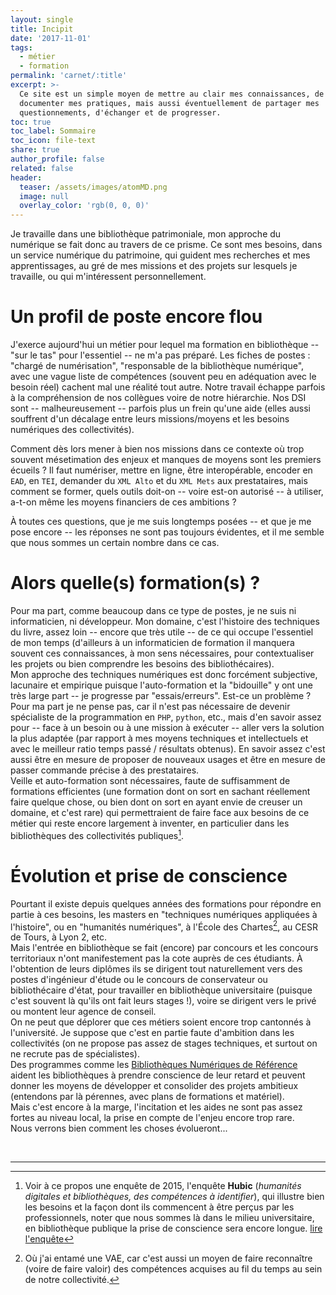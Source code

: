 ```yaml
---
layout: single
title: Incipit
date: '2017-11-01'
tags:
  - métier
  - formation
permalink: 'carnet/:title'
excerpt: >-
  Ce site est un simple moyen de mettre au clair mes connaissances, de
  documenter mes pratiques, mais aussi éventuellement de partager mes
  questionnements, d'échanger et de progresser.
toc: true
toc_label: Sommaire
toc_icon: file-text
share: true
author_profile: false
related: false
header:
  teaser: /assets/images/atomMD.png
  image: null
  overlay_color: 'rgb(0, 0, 0)'
---
```


Je travaille dans une bibliothèque patrimoniale, mon approche du numérique se fait donc au travers de ce prisme. Ce sont mes besoins, dans un service numérique du patrimoine, qui guident mes recherches et mes apprentissages, au gré de mes missions et des projets sur lesquels je travaille, ou qui m'intéressent personnellement.

# Un profil de poste encore flou

J'exerce aujourd'hui un métier pour lequel ma formation en bibliothèque -- "sur le tas" pour l'essentiel -- ne m'a pas préparé. Les fiches de postes : "chargé de numérisation", "responsable de la bibliothèque numérique", avec une vague liste de compétences (souvent peu en adéquation avec le besoin réel) cachent mal une réalité tout autre. Notre travail échappe parfois à la compréhension de nos collègues voire de notre hiérarchie. Nos DSI sont -- malheureusement -- parfois plus un frein qu'une aide (elles aussi souffrent d'un décalage entre leurs missions/moyens et les besoins numériques des collectivités).<br>

Comment dès lors mener à bien nos missions dans ce contexte où trop souvent mésetimation des enjeux et manques de moyens sont les premiers écueils ? Il faut numériser, mettre en ligne, être interopérable, encoder en `EAD`, en `TEI`, demander du `XML Alto` et du `XML Mets` aux prestataires, mais comment se former, quels outils doit-on -- voire est-on autorisé -- à utiliser, a-t-on même les moyens financiers de ces ambitions ?<br>

À toutes ces questions, que je me suis longtemps posées -- et que je me pose encore -- les réponses ne sont pas toujours évidentes, et il me semble que nous sommes un certain nombre dans ce cas.<br>

# Alors quelle(s) formation(s) ?

Pour ma part, comme beaucoup dans ce type de postes, je ne suis ni informaticien, ni développeur. Mon domaine, c'est l'histoire des techniques du livre, assez loin -- encore que très utile -- de ce qui occupe l'essentiel de mon temps (d'ailleurs à un informaticien de formation il manquera souvent ces connaissances, à mon sens nécessaires, pour contextualiser les projets ou bien comprendre les besoins des bibliothécaires).<br>
Mon approche des techniques numériques est donc forcément subjective, lacunaire et empirique puisque l'auto-formation et la "bidouille" y ont une très large part -- je progresse par "essais/erreurs". Est-ce un problème ? Pour ma part je ne pense pas, car il n'est pas nécessaire de devenir spécialiste de la programmation en `PHP`, `python`, etc., mais d'en savoir assez pour -- face à un besoin ou à une mission à exécuter -- aller vers la solution la plus adaptée (par rapport à mes moyens techniques et intellectuels et avec le meilleur ratio temps passé / résultats obtenus). En savoir assez c'est aussi être en mesure de proposer de nouveaux usages et être en mesure de passer commande précise à des prestataires.<br>
Veille et auto-formation sont nécessaires, faute de suffisamment de formations efficientes (une formation dont on sort en sachant réellement faire quelque chose, ou bien dont on sort en ayant envie de creuser un domaine, et c'est rare) qui permettraient de faire face aux besoins de ce métier qui reste encore largement à inventer, en particulier dans les bibliothèques des collectivités publiques[^1].

# Évolution et prise de conscience

Pourtant il existe depuis quelques années des formations pour répondre en partie à ces besoins, les masters en "techniques numériques appliquées à l'histoire", ou en "humanités numériques", à l'École des Chartes[^2], au CESR de Tours, à Lyon 2, etc.<br>
Mais l'entrée en bibliothèque se fait (encore) par concours et les concours territoriaux n'ont manifestement pas la cote auprès de ces étudiants. À l'obtention de leurs diplômes ils se dirigent tout naturellement vers des postes d'ingénieur d'étude ou le concours de conservateur ou bibliothécaire d'état, pour travailler en bibliothèque universitaire (puisque c'est souvent là qu'ils ont fait leurs stages !), voire se dirigent vers le privé ou montent leur agence de conseil.<br>
On ne peut que déplorer que ces métiers soient encore trop cantonnés à l'université. Je suppose que c'est en partie faute d'ambition dans les collectivités (on ne propose pas assez de stages techniques, et surtout on ne recrute pas de spécialistes).<br>
Des programmes comme les [Bibliothèques Numériques de Référence](http://www.culturecommunication.gouv.fr/Thematiques/Livre-et-Lecture/Bibliotheques/Numerique-et-bibliotheques/Les-Bibliotheques-numeriques-de-reference) aident les bibliothèques à prendre conscience de leur retard et peuvent donner les moyens de développer et consolider des projets ambitieux (entendons par là pérennes, avec plans de formations et matériel).<br>
Mais c'est encore à la marge, l'incitation et les aides ne sont pas assez fortes au niveau local, la prise en compte de l'enjeu encore trop rare.<br>
Nous verrons bien comment les choses évolueront...

<br>

--------------------------------------------------------------------------------

[^1]: Voir à ce propos une enquête de 2015, l'enquête **Hubic** (_humanités digitales et bibliothèques, des compétences à identifier_), qui illustre bien les besoins et la façon dont ils commencent à être perçus par les professionnels, noter que nous sommes là dans le milieu universitaire, en bibliothèque publique la prise de conscience sera encore longue. [lire l'enquête](http://f.hypotheses.org/wp-content/blogs.dir/1057/files/2015/08/R%C3%A9sultatsenqu%C3%AAtesfrancophonehubic.pdf)

[^2]:Où j'ai entamé une VAE, car c'est aussi un moyen de faire reconnaître (voire de faire valoir) des compétences acquises au fil du temps au sein de notre collectivité.
